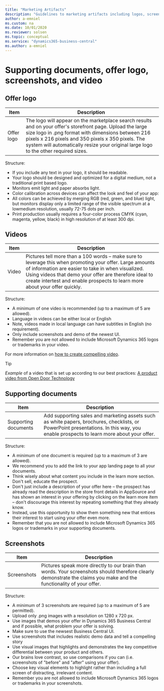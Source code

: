 ```yaml
---
title: "Marketing Artifacts"
description: "Guidelines to marketing artifacts including logos, screenshots, documents and videos"
author: a-emniel
ms.custom: na
ms.date: 10/01/2020
ms.reviewer: solsen
ms.topic: conceptual
ms.service: "dynamics365-business-central"
ms.author: a-emniel
---
```


# Supporting documents, offer logo, screenshots, and video

## Offer logo



| Item| Description |
|-------------|--------------|
|Offer logo | The logo will appear on the marketplace search results and on your offer's storefront page. Upload the large size logo in .png format with dimensions between 216 pixels x 216 pixels and 350 pixels x 350 pixels. The system will automatically resize your original large logo to the other required sizes. |

Structure:
- If you include any text in your logo, it should be readable.  
- Your logo should be designed and optimized for a digital medium, not a traditional print based logo.
- Monitors emit light and paper absorbs light.
- Color calibration across devices can affect the look and feel of your app:
- All colors can be achieved by merging RGB (red, green, and blue) light, but monitors display only a limited range of the visible spectrum at a lowmedium resolution, usually 72-75 dots per inch. 
- Print production usually requires a four-color process CMYK (cyan, magenta, yellow, black) in high resolution of at least 300 dpi.


## Videos
| Item| Description |
|-------------|--------------|
|Video | Pictures tell more than a 100 words – make sure to leverage this when promoting your offer. Large amounts of information are easier to take in when visualized. Using videos that demo your offer are therefore ideal to create intertest and enable prospects to learn more about your offer quickly. |


Structure:
- A minimum of one video is recommended (up to a maximum of 5 are allowed).
- Language in videos can be either local or English
- Note, videos made in local language can have subtitles in English (no requirement).
- Only include screenshots and demo of the newest UI.
- Remember you are not allowed to include Microsoft Dynamics 365 logos or trademarks in your video.

For more information on [how to create compelling video](readiness-how-to-make-compelling-videos.md).

> [!TIP]  
> *Example* of a video that is set up according to our best practices:
> [A product video from Open Door Technology](https://vimeo.com/260138342)


## Supporting documents


| Item| Description |
|-------------|--------------|
|Supporting documents | Add supporting sales and marketing assets such as white papers, brochures, checklists, or PowerPoint presentations. In this way, you enable prospects to learn more about your offer. |


Structure:
- A minimum of one document is required (up to a maximum of 3 are allowed).
- We recommend you to add the link to your app landing page to all your documents.
- Think wisely about what content you include in the learn more section. Don't sell, educate the prospect.
- Don't just include a description of your offer here – the prospect has already read the description in the store front details in AppSource and has shown an interest in your offering by clicking on the learn more item – don't discourage this interest by repeating something that they already know. 
- Instead, use this opportunity to show them something new that entices their interest to start using your offer even more.
- Remember that you are not allowed to include Microsoft Dynamics 365 logos or trademarks in your supporting documents.

## Screenshots

| Item| Description |
|-------------|--------------|
| Screenshots | Pictures speak more directly to our brain than words. Your screenshots should therefore clearly demonstrate the claims you make and the functionality of your offer. |

Structure:
- A minimum of 3 screenshots are required (up to a maximum of 5 are permitted).
- Upload only .png images with a resolution on 1280 x 720 px.
- Use images that demos your offer in Dynamics 365 Business Central and if possible, what problem your offer is solving.
- Make sure to use the newsest Business Central UI. 
- Use screenshots that includes realistic demo data and tell a compelling story 
- Use visual images that highlights and demonstrates the key competitive differential between your product and others.
- Our brains love contrast, so use comparisons if you can (i.e. screenshots of "before" and "after" using your offer).
- Choose key visual elements to highlight rather than including a full screen of distracting, irrelevant content.
- Remember you are not allowed to include Microsoft Dynamics 365 logos or trademarks in your screenshots.
